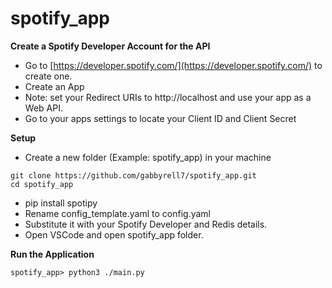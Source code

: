 # spotify_app

**Create a Spotify Developer Account for the API**
- Go to [https://developer.spotify.com/](https://developer.spotify.com/) to create one.
- Create an App
- Note: set your Redirect URIs to http://localhost and use your app as a Web API.
- Go to your apps settings to locate your Client ID and Client Secret

**Setup**
- Create a new folder (Example: spotify_app) in your machine

```
git clone https://github.com/gabbyrell7/spotify_app.git
cd spotify_app
```

- pip install spotipy
- Rename config_template.yaml to config.yaml
- Substitute it with your Spotify Developer and Redis details.
- Open VSCode and open spotify_app folder.

**Run the Application**
```
spotify_app> python3 ./main.py
```
